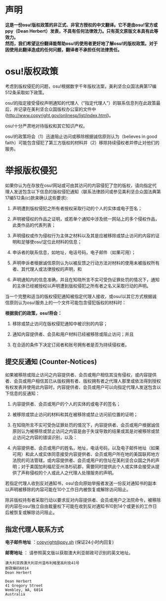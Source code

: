 # 声明
**这是一份osu!版权政策的非正式、非官方授权的中文翻译。它不是由osu!官方或ppy（Dean Herbert）发表，不具有任何法律效力。只有英文原版文本具有此等效力。**   
**然而，我们希望这份翻译能帮助osu!的使用者更好地了解osu!的版权政策。对于因使用此翻译造成的任何问题，翻译者不承担任何法律责任。**

# osu!版权政策

考虑到版权侵犯的问题，osu!根据数字千年版权法案，美利坚合众国法典第17编512条采取如下政策。   

osu!的指定接受侵权声明通知的代理人（“指定代理人”）的联系信息列在此政策最后，并记录在美利坚合众国版权办公室的文件中 (http://www.copyright.gov/onlinesp/list/index.html)。

osu!十分严肃地对待版权和其它知识产权。


osu!的政策将会（1）迅速阻止访问或移除根据诚信原则认为（believes in good faith）可能包含侵犯了第三方版权的材料并（2）移除持续侵权者并停止对他们的服务。



# 举报版权侵犯
如果你认为在存放在osu!网站或可由其访问的内容侵犯了您的版权，请向指定代理人发送包含以下信息的版权侵犯通知（联系法律顾问或参见美利坚合众国法典第17编512条(c)款来确认这些要求):

1. 声明遭到版权侵犯之所有者授权采取行动的个人的实体或电子签名；

2. 声明被侵权的作品之证明，或若单个通知中涉及统一网站上的多个侵权作品，此类作品的代表列表；

3. 声明侵权或作为侵权行为主体之材料以及其是应被移除或禁止访问的内容的证明和足够使osu!定位此材料的信息；

4. 申诉者的联系信息，如地址，电话号码，电子邮件（如果可用）；

5. 声明申诉者根据诚信原则认为以被反馈之行动方法对材料的使用未被版权所有者、其代理人或法律授权的声明，和

6. 声明通知内的信息准确，并且在知晓所言不实可受伪证罪处罚的情况下，通知的主体已经被授权以声明遭到版权侵犯之所有者之名义采取行动的声明。

当一个完整和适当的版权侵犯通知被指定代理人接收，或osu!以其它方式根据诚信原则认为osu!服务上的一个文件可能包含侵犯版权的材料时：

**根据我们的政策，osu!将会：**

1. 移除或禁止访问在版权侵犯通知中被识别的内容；

2. 通知内容提供者、会员和用户材料已经被移除或阻止访问；并且

3. 在合适的条件下决定订阅者和账号拥有者是否为持续侵权者。

## 提交反通知 (Counter-Notices)
如果被移除或阻止访问之内容提供者、会员或用户相信其没有侵权，或内容提供者、会员或用户相信其已从版权拥有者、版权拥有者之代理人那里或依法得到授权有权发表并使用此内容时，内容提供者、会员或用户可以向指定代理人发送包含以下信息的反通知：

1. 内容提供者、会员或用户的个人的实体的或电子的签名；

2. 被移除或禁止访问的材料和其在被移除或禁止访问前位置的证明；

3. 在知晓所言不实可受伪证罪处罚的情况下，内容提供者、会员或用户根据诚信原则认为被移除或禁止访问之内容是由于失误导致的结果或其是对被移除或禁止访问之内容的错误识别，以及：

4. 内容提供者、会员或用户的姓名，地址，电话号码，以及电子邮件地址（如果可用）和此人或实体同意接受内容提供者、会员或用户所在地的美国联邦地方法院的司法管辖，或内容提供者、会员或用户的住址在美利坚合众国之外的声明；对于美国加利福尼亚州洛杉矶郡，需要同时提供此个人或实体会接受从提供了声称侵权的个人或此人之代理人处理服务的声明。

若指定代理人收到反对通知书，osu!会向原始举报者发送一份反对通知书的副本以声明被移除的内容可能在10个工作日内被恢复或解除访问阻止。

除非版权持有者采取行动以要求反对内容提供者、会员或用户之法院命令，被移除的内容在osu!独立自由裁量权下可能在收到反对通知书10到14个或更长的工作日后被恢复或解除访问阻止。

## 指定代理人联系方式

**电子邮件地址** ：[copyright@ppy.sh](mailto:copyright@ppy.sh) (保证24小时内回复)

**邮寄地址** ：
请参照英文版以获取澳大利亚邮政可识别的英文地址。
```
澳大利亚西澳大利亚州温布利格里高利街41号
邮政编码6014
Dean Herbert
```

```
Dean Herbert
41 Gregory Street
Wembley, WA, 6014
Australia
```
 

